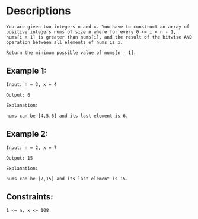 # Descriptions
```
You are given two integers n and x. You have to construct an array of positive integers nums of size n where for every 0 <= i < n - 1, nums[i + 1] is greater than nums[i], and the result of the bitwise AND operation between all elements of nums is x.

Return the minimum possible value of nums[n - 1].
```

## Example 1:
```
Input: n = 3, x = 4

Output: 6

Explanation:

nums can be [4,5,6] and its last element is 6.
```

## Example 2:
```
Input: n = 2, x = 7

Output: 15

Explanation:

nums can be [7,15] and its last element is 15.
```

## Constraints:
```
1 <= n, x <= 108
```
